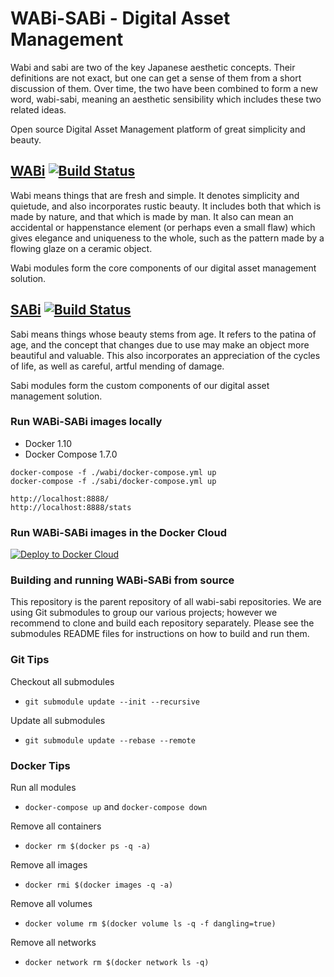 # WABi-SABi - Digital Asset Management

Wabi and sabi are two of the key Japanese aesthetic concepts. Their definitions are not exact, but one can get a sense of them from a short discussion of them. Over time, the two have been combined to form a new word, wabi-sabi, meaning an aesthetic sensibility which includes these two related ideas. 

Open source Digital Asset Management platform of great simplicity and beauty.

## [WABi](https://github.com/unauthed/wabi) [![Build Status](https://travis-ci.org/unauthed/wabi.svg?branch=master)](https://travis-ci.org/unauthed/wabi)

Wabi means things that are fresh and simple. It denotes simplicity and quietude, and also incorporates rustic beauty. It includes both that which is made by nature, and that which is made by man. It also can mean an accidental or happenstance element (or perhaps even a small flaw) which gives elegance and uniqueness to the whole, such as the pattern made by a flowing glaze on a ceramic object.

Wabi modules form the core components of our digital asset management solution.

## [SABi](https://github.com/unauthed/sabi) [![Build Status](https://travis-ci.org/unauthed/sabi.svg?branch=master)](https://travis-ci.org/unauthed/sabi)

Sabi means things whose beauty stems from age. It refers to the patina of age, and the concept that changes due to use may make an object more beautiful and valuable. This also incorporates an appreciation of the cycles of life, as well as careful, artful mending of damage.

Sabi modules form the custom components of our digital asset management solution.

### Run WABi-SABi images locally

- Docker 1.10
- Docker Compose 1.7.0

```
docker-compose -f ./wabi/docker-compose.yml up
docker-compose -f ./sabi/docker-compose.yml up

http://localhost:8888/
http://localhost:8888/stats
```

### Run WABi-SABi images in the Docker Cloud

[![Deploy to Docker Cloud](https://files.cloud.docker.com/images/deploy-to-dockercloud.svg)](https://cloud.docker.com/stack/deploy/)

### Building and running WABi-SABi from source

This repository is the parent repository of all wabi-sabi repositories. We are using Git submodules to group our various projects; however we recommend to clone and build each repository separately. Please see the submodules README files for instructions on how to build and run them.

### Git Tips

Checkout all submodules

* `git submodule update --init --recursive`

Update all submodules

* `git submodule update --rebase --remote`

### Docker Tips

Run all modules

* `docker-compose up` and `docker-compose down`

Remove all containers

* `docker rm $(docker ps -q -a)`

Remove all images

* `docker rmi $(docker images -q -a)`

Remove all volumes

* `docker volume rm $(docker volume ls -q -f dangling=true)`

Remove all networks

* `docker network rm $(docker network ls -q)`
